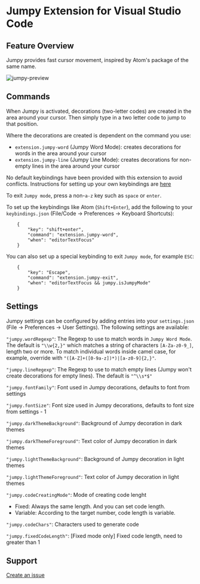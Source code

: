 # Jumpy Extension for Visual Studio Code

## Feature Overview

Jumpy provides fast cursor movement, inspired by Atom's package of the same name.

![jumpy-preview](https://cloud.githubusercontent.com/assets/2899448/19660934/0481c44c-9a32-11e6-87cc-1f8913922ccb.gif)

## Commands

When Jumpy is activated, decorations (two-letter codes) are created in the area around your cursor. Then simply type in a two letter code to jump to that position.

Where the decorations are created is dependent on the command you use:

-   `extension.jumpy-word` (Jumpy Word Mode): creates decorations for words in the area around your cursor
-   `extension.jumpy-line` (Jumpy Line Mode): creates decorations for non-empty lines in the area around your cursor

No default keybindings have been provided with this extension to avoid conflicts. Instructions for setting up your own keybindings are [here](https://code.visualstudio.com/docs/customization/keybindings)

To exit `Jumpy mode`, press a non-`a-z` key such as `space` or `enter`.

To set up the keybindings like Atom (`Shift+Enter`), add the following to your `keybindings.json` (File/Code -> Preferences -> Keyboard Shortcuts):

```
    {
        "key": "shift+enter",
        "command": "extension.jumpy-word",
        "when": "editorTextFocus"
    }
```

You can also set up a special keybinding to exit `Jumpy mode`, for example `ESC`:

```
    {
        "key": "Escape",
        "command": "extension.jumpy-exit",
        "when": "editorTextFocus && jumpy.isJumpyMode"
    }
```

## Settings

Jumpy settings can be configured by adding entries into your `settings.json` (File -> Preferences -> User Settings). The following settings are available:

`"jumpy.wordRegexp"`: The Regexp to use to match words in `Jumpy Word Mode`. The default is `"\\w{2,}"` which matches a string of characters `[A-Za-z0-9_]`, length two or more. To match individual words inside camel case, for example, override with `"([A-Z]+([0-9a-z])*)|[a-z0-9]{2,}"`.

`"jumpy.lineRegexp"`: The Regexp to use to match empty lines (Jumpy won't create decorations for empty lines). The default is `"^\\s*$"`

`"jumpy.fontFamily"`: Font used in Jumpy decorations, defaults to font from settings

`"jumpy.fontSize"`: Font size used in Jumpy decorations, defaults to font size from settings - 1

`"jumpy.darkThemeBackground"`: Background of Jumpy decoration in dark themes

`"jumpy.darkThemeForeground"`: Text color of Jumpy decoration in dark themes

`"jumpy.lightThemeBackground"`: Background of Jumpy decoration in light themes

`"jumpy.lightThemeForeground"`: Text color of Jumpy decoration in light themes

`"jumpy.codeCreatingMode"`: Mode of creating code lenght

* Fixed: Always the same length. And you can set code length.
* Variable: According to the target number, code length is variable.

`"jumpy.codeChars"`: Characters used to generate code

`"jumpy.fixedCodeLength"`: [Fixed mode only] Fixed code length, need to greater than 1 

## Support

[Create an issue](https://github.com/wmaurer/vscode-jumpy/issues)
